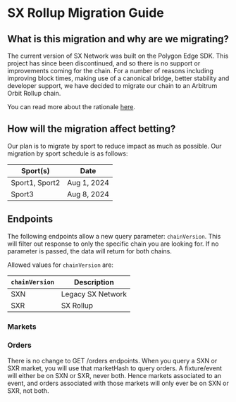 # SX Rollup Migration Guide

## What is this migration and why are we migrating?

The current version of SX Network was built on the Polygon Edge SDK. This project has since been discontinued, and so there is no support or improvements coming for the chain. For a number of reasons including improving block times, making use of a canonical bridge, better stability and developer support, we have decided to migrate our chain to an Arbitrum Orbit Rollup chain.

You can read more about the rationale [here](https://medium.com/sportx-bet/sx-rollup-ca33079d1b8b).

## How will the migration affect betting?

Our plan is to migrate by sport to reduce impact as much as possible. Our migration by sport schedule is as follows:

| Sport(s)        | Date        |
| --------------- | ----------- |
| Sport1, Sport2  | Aug 1, 2024 |
| Sport3          | Aug 8, 2024 |

## Endpoints

The following endpoints allow a new query parameter: `chainVersion`. This will filter out response to only the specific chain you are looking for. If no parameter is passed, the data will return for both chains.

Allowed values for `chainVersion` are:

| `chainVersion` | Description       |
| -------------- | ----------------- |
| SXN            | Legacy SX Network |
| SXR            | SX Rollup         |

### Markets


### Orders

There is no change to GET /orders endpoints. When you query a SXN or SXR market, you will use that marketHash to query orders. A fixture/event will either be on SXN or SXR, never both. Hence markets associated to an event, and orders associated with those markets will only ever be on SXN or SXR, not both.